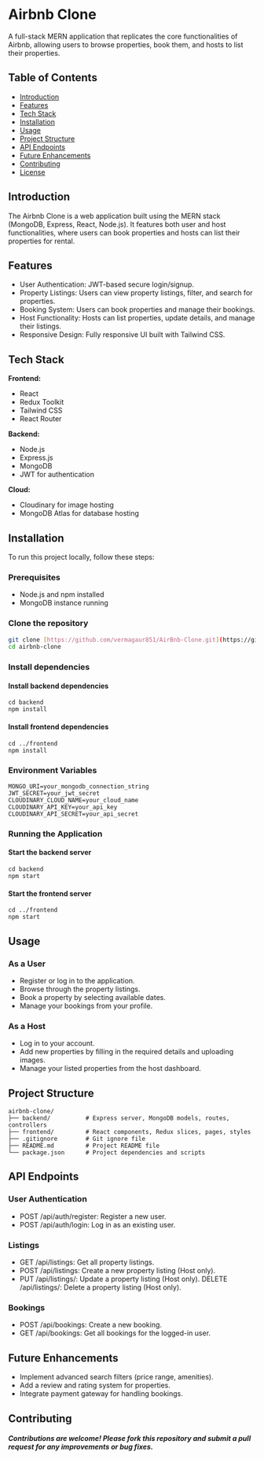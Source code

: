 # Airbnb Clone

A full-stack MERN application that replicates the core functionalities of Airbnb, allowing users to browse properties, book them, and hosts to list their properties.

## Table of Contents

- [Introduction](#introduction)
- [Features](#features)
- [Tech Stack](#tech-stack)
- [Installation](#installation)
- [Usage](#usage)
- [Project Structure](#project-structure)
- [API Endpoints](#api-endpoints)
- [Future Enhancements](#future-enhancements)
- [Contributing](#contributing)
- [License](#license)

## Introduction

The Airbnb Clone is a web application built using the MERN stack (MongoDB, Express, React, Node.js). It features both user and host functionalities, where users can book properties and hosts can list their properties for rental.

## Features

- User Authentication: JWT-based secure login/signup.
- Property Listings: Users can view property listings, filter, and search for properties.
- Booking System: Users can book properties and manage their bookings.
- Host Functionality: Hosts can list properties, update details, and manage their listings.
- Responsive Design: Fully responsive UI built with Tailwind CSS.

## Tech Stack

**Frontend:**

- React
- Redux Toolkit
- Tailwind CSS
- React Router

**Backend:**

- Node.js
- Express.js
- MongoDB
- JWT for authentication

**Cloud:**

- Cloudinary for image hosting
- MongoDB Atlas for database hosting

## Installation

To run this project locally, follow these steps:

### Prerequisites

- Node.js and npm installed
- MongoDB instance running

### Clone the repository
```bash
git clone [https://github.com/vermagaur851/AirBnb-Clone.git](https://github.com/vermagaur851/AirBnb-Clone)
cd airbnb-clone
```
### Install dependencies
#### Install backend dependencies
```
cd backend
npm install
```
#### Install frontend dependencies
```
cd ../frontend
npm install
```
### Environment Variables
```
MONGO_URI=your_mongodb_connection_string
JWT_SECRET=your_jwt_secret
CLOUDINARY_CLOUD_NAME=your_cloud_name
CLOUDINARY_API_KEY=your_api_key
CLOUDINARY_API_SECRET=your_api_secret
```
### Running the Application
#### Start the backend server
```
cd backend
npm start
```
#### Start the frontend server
```
cd ../frontend
npm start
```
## Usage
### As a User
- Register or log in to the application.
- Browse through the property listings.
- Book a property by selecting available dates.
- Manage your bookings from your profile.
### As a Host
- Log in to your account.
- Add new properties by filling in the required details and uploading images.
- Manage your listed properties from the host dashboard.
## Project Structure
```
airbnb-clone/
├── backend/          # Express server, MongoDB models, routes, controllers
├── frontend/         # React components, Redux slices, pages, styles
├── .gitignore        # Git ignore file
├── README.md         # Project README file
└── package.json      # Project dependencies and scripts
```
## API Endpoints
### User Authentication
- POST /api/auth/register: Register a new user.
- POST /api/auth/login: Log in as an existing user.
### Listings
- GET /api/listings: Get all property listings.
- POST /api/listings: Create a new property listing (Host only).
- PUT /api/listings/: Update a property listing (Host only).
DELETE /api/listings/: Delete a property listing (Host only).
### Bookings
- POST /api/bookings: Create a new booking.
- GET /api/bookings: Get all bookings for the logged-in user.
## Future Enhancements
- Implement advanced search filters (price range, amenities).
- Add a review and rating system for properties.
- Integrate payment gateway for handling bookings.
## Contributing
##### Contributions are welcome! Please fork this repository and submit a pull request for any improvements or bug fixes.
